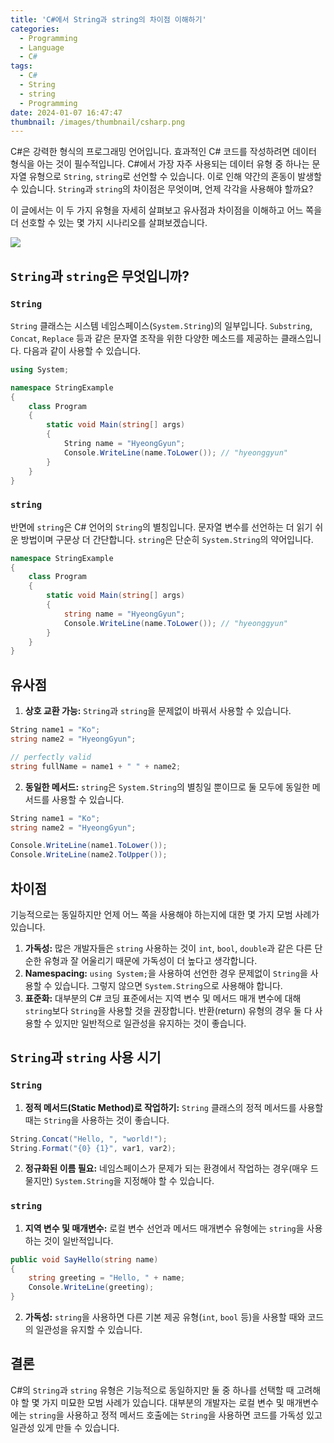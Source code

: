 ```yaml
---
title: 'C#에서 String과 string의 차이점 이해하기'
categories:
  - Programming
  - Language
  - C#
tags:
  - C#
  - String
  - string
  - Programming
date: 2024-01-07 16:47:47
thumbnail: /images/thumbnail/csharp.png
---
```


C#은 강력한 형식의 프로그래밍 언어입니다. 효과적인 C# 코드를 작성하려면 데이터 형식을 아는 것이 필수적입니다. C#에서 가장 자주 사용되는 데이터 유형 중 하나는 문자열 유형으로 `String`, `string`로 선언할 수 있습니다. 이로 인해 약간의 혼동이 발생할 수 있습니다. `String`과 `string`의 차이점은 무엇이며, 언제 각각을 사용해야 할까요?

이 글에서는 이 두 가지 유형을 자세히 살펴보고 유사점과 차이점을 이해하고 어느 쪽을 더 선호할 수 있는 몇 가지 시나리오를 살펴보겠습니다.

![](/images/header/csharp-7_1.png)

## `String`과 `string`은 무엇입니까?

### `String`

`String` 클래스는 시스템 네임스페이스(`System.String`)의 일부입니다. `Substring`, `Concat`, `Replace` 등과 같은 문자열 조작을 위한 다양한 메소드를 제공하는 클래스입니다. 다음과 같이 사용할 수 있습니다.

```cs
using System;

namespace StringExample
{
    class Program
    {
        static void Main(string[] args)
        {
            String name = "HyeongGyun";
            Console.WriteLine(name.ToLower()); // "hyeonggyun"
        }
    }
}
```

### `string`

반면에 `string`은 C# 언어의 `String`의 별칭입니다. 문자열 변수를 선언하는 더 읽기 쉬운 방법이며 구문상 더 간단합니다. `string`은 단순히 `System.String`의 약어입니다.

```cs
namespace StringExample
{
    class Program
    {
        static void Main(string[] args)
        {
            string name = "HyeongGyun";
            Console.WriteLine(name.ToLower()); // "hyeonggyun"
        }
    }
}
```

## 유사점

1. **상호 교환 가능:** `String`과 `string`을 문제없이 바꿔서 사용할 수 있습니다.

```cs
String name1 = "Ko";
string name2 = "HyeongGyun";

// perfectly valid
string fullName = name1 + " " + name2;
```

2. **동일한 메서드:** `string`은 `System.String`의 별칭일 뿐이므로 둘 모두에 동일한 메서드를 사용할 수 있습니다.

```cs
String name1 = "Ko";
string name2 = "HyeongGyun";

Console.WriteLine(name1.ToLower());
Console.WriteLine(name2.ToUpper());
```

## 차이점

기능적으로는 동일하지만 언제 어느 쪽을 사용해야 하는지에 대한 몇 가지 모범 사례가 있습니다.

1. **가독성:** 많은 개발자들은 `string` 사용하는 것이 `int`, `bool`, `double`과 같은 다른 단순한 유형과 잘 어울리기 때문에 가독성이 더 높다고 생각합니다.
   <br/>
2. **Namespacing:** `using System;`을 사용하여 선언한 경우 문제없이 `String`을 사용할 수 있습니다. 그렇지 않으면 `System.String`으로 사용해야 합니다.
   <br/>
3. **표준화:** 대부분의 C# 코딩 표준에서는 지역 변수 및 메서드 매개 변수에 대해 `string`보다 `String`을 사용할 것을 권장합니다. 반환(return) 유형의 경우 둘 다 사용할 수 있지만 일반적으로 일관성을 유지하는 것이 좋습니다.

## `String`과 `string` 사용 시기

### `String`

1. **정적 메서드(Static Method)로 작업하기:** `String` 클래스의 정적 메서드를 사용할 때는 `String`을 사용하는 것이 좋습니다.

```cs
String.Concat("Hello, ", "world!");
String.Format("{0} {1}", var1, var2);
```

2. **정규화된 이름 필요:** 네임스페이스가 문제가 되는 환경에서 작업하는 경우(매우 드물지만) `System.String`을 지정해야 할 수 있습니다.

### `string`

1. **지역 변수 및 매개변수:** 로컬 변수 선언과 메서드 매개변수 유형에는 `string`을 사용하는 것이 일반적입니다.

```cs
public void SayHello(string name)
{
    string greeting = "Hello, " + name;
    Console.WriteLine(greeting);
}
```

2. **가독성:** `string`을 사용하면 다른 기본 제공 유형(`int`, `bool` 등)을 사용할 때와 코드의 일관성을 유지할 수 있습니다.

## 결론

C#의 `String`과 `string` 유형은 기능적으로 동일하지만 둘 중 하나를 선택할 때 고려해야 할 몇 가지 미묘한 모범 사례가 있습니다. 대부분의 개발자는 로컬 변수 및 매개변수에는 `string`을 사용하고 정적 메서드 호출에는 `String`을 사용하면 코드를 가독성 있고 일관성 있게 만들 수 있습니다.
